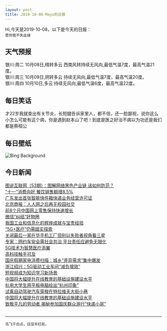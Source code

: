 ```yaml
---
layout: post
title: 2019-10-08-Mayx的日报
---
```


Hi,今天是2019-10-08，以下是今天的日报：<br><small>
愿你我不失此缘</small><!--more-->
## 天气预报
银川:周二 10月08日,晴转多云 西南风转持续无风向,最低气温7度，最高气温21度。<br>银川:周三 10月09日,阴转多云 持续无风向,最低气温7度，最高气温20度。<br>银川:周四 10月10日,多云 持续无风向,最低气温6度，最高气温22度。
## 每日笑话
才22岁我就查出有关节炎，长短腿告诉家里人，都不信，还一脸鄙视，说你这么小怎么可能有这个病，你是遇到赵本山了吧！到底是医之好治不病以为功还是我们都是蔡桓公
## 每日壁纸
![Bing Background](https://cn.bing.com/th?id=OHR.LouRuvo_EN-US5107027570_1920x1080.jpg&rf=LaDigue_1920x1080.jpg&pid=hp "Cleveland Clinic Lou Ruvo Center for Brain Health in Las Vegas, Nevada (© Garry Belinsky/Offset)")
## 今日新闻

[图说互联网（53期）：图解网络黑色产业链 该如何防范？](http://it.people.com.cn/n1/2019/1008/c1009-31387389.html)   
[“十一”消费向好 餐饮销售额增8.5%](http://it.people.com.cn/n1/2019/1008/c1009-31386257.html)   
[广东发出首张智能快件箱快递业务经营许可证](http://it.people.com.cn/n1/2019/1008/c1009-31386306.html)   
[北京商报：人人网之后再无校园社交](http://it.people.com.cn/n1/2019/1008/c1009-31386388.html)   
[前8个月中国网上零售保持快速增长](http://it.people.com.cn/n1/2019/1008/c1009-31386616.html)   
[微信“纠结”好物圈](http://it.people.com.cn/n1/2019/1008/c1009-31386454.html)   
[我国工业和信息化的辉煌成就与宝贵经验](http://it.people.com.cn/n1/2019/1008/c1009-31386492.html)   
[“5G+医疗”仍需踏实探索](http://it.people.com.cn/n1/2019/1008/c1009-31386545.html)   
[关闭最后一家在华手机工厂但别以失败者视角看三星](http://it.people.com.cn/n1/2019/1008/c1009-31386244.html)   
[专家：网约车安全需社会共治 平台责任应避免无限化](http://it.people.com.cn/n1/2019/1008/c1009-31386568.html)   
[5G技术为智慧医疗添翼](http://it.people.com.cn/n1/2019/1008/c1009-31386548.html)   
[高科技触手可及](http://it.people.com.cn/n1/2019/1007/c1009-31385636.html)   
[国庆假期家电消费扫描：城乡“差异需求”集中爆发](http://it.people.com.cn/n1/2019/1007/c1009-31385662.html)   
[浙江绍兴：5G驱动工业车间“减负增效”](http://it.people.com.cn/n1/2019/1007/c1009-31385664.html)   
[短视频成为知识学习新场景](http://it.people.com.cn/n1/2019/1005/c1009-31385052.html)   
[中国将大幅提升在线教育的基础设施建设水平](http://it.people.com.cn/n1/2019/1003/c1009-31383959.html)   
[杭电大学生用平板电脑绘出“杭州印象”](http://it.people.com.cn/n1/2019/1003/c1009-31383906.html)   
[试乘自动驾驶汽车穿梭在特拉维夫大街小巷](http://it.people.com.cn/n1/2019/1002/c1009-31383614.html)   
[中国将大幅提升在线教育的基础设施建设水平](http://it.people.com.cn/n1/2019/1002/c1009-31383613.html)   
[致敬平凡的劳动者 揭秘参加国庆群众游行“快递小哥”](http://it.people.com.cn/n1/2019/1002/c1009-31383612.html)   
<br />

***

<small>鸟飞千白点，日没半红轮。</small>
